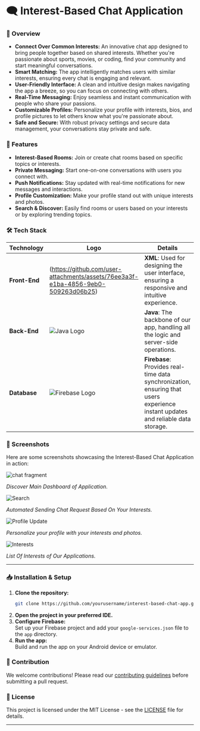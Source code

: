 # 🗨️ Interest-Based Chat Application

### 💬 Overview
- **Connect Over Common Interests:** An innovative chat app designed to bring people together based on shared interests. Whether you're passionate about sports, movies, or coding, find your community and start meaningful conversations.
- **Smart Matching:** The app intelligently matches users with similar interests, ensuring every chat is engaging and relevant.
- **User-Friendly Interface:** A clean and intuitive design makes navigating the app a breeze, so you can focus on connecting with others.
- **Real-Time Messaging:** Enjoy seamless and instant communication with people who share your passions.
- **Customizable Profiles:** Personalize your profile with interests, bios, and profile pictures to let others know what you're passionate about.
- **Safe and Secure:** With robust privacy settings and secure data management, your conversations stay private and safe.

### 🚀 Features
- **Interest-Based Rooms:** Join or create chat rooms based on specific topics or interests.
- **Private Messaging:** Start one-on-one conversations with users you connect with.
- **Push Notifications:** Stay updated with real-time notifications for new messages and interactions.
- **Profile Customization:** Make your profile stand out with unique interests and photos.
- **Search & Discover:** Easily find rooms or users based on your interests or by exploring trending topics.

### 🛠️ Tech Stack

| **Technology** | **Logo** | **Details** |
|----------------|----------|-------------|
| **Front-End**  | (https://github.com/user-attachments/assets/76ee3a3f-e1ba-4856-9eb0-509263d06b25) |**XML**: Used for designing the user interface, ensuring a responsive and intuitive experience. |
| **Back-End**   | ![Java Logo](https://upload.wikimedia.org/wikipedia/en/3/30/Java_programming_language_logo.svg) | **Java**: The backbone of our app, handling all the logic and server-side operations. |
| **Database**   | ![Firebase Logo](https://upload.wikimedia.org/wikipedia/commons/3/37/Firebase_Logo.svg) | **Firebase**: Provides real-time data synchronization, ensuring that users experience instant updates and reliable data storage. |

### 📸 Screenshots

Here are some screenshots showcasing the Interest-Based Chat Application in action:

![chat fragment](https://github.com/user-attachments/assets/22c87d6f-7e93-4281-bf18-ea07b2737c32)

*Discover Main Dashboard of Application.*

![Search](https://github.com/user-attachments/assets/ccc24bf3-75c5-4fcf-a452-d1f624361dc6)

*Automated Sending Chat Request Based On Your Interests.*

![Profile Update](https://github.com/user-attachments/assets/56336f06-a456-45f0-8ab9-03ef7c045a23)

*Personalize your profile with your interests and photos.*

![Interests](https://github.com/user-attachments/assets/732d1b53-5452-4e18-a150-18f2cfcd5abd)

*List Of Interests of Our Applications.*

---

### 📥 Installation & Setup
1. **Clone the repository:**  
   ```sh
   git clone https://github.com/yourusername/interest-based-chat-app.git
   ```
2. **Open the project in your preferred IDE.**
3. **Configure Firebase:**  
   Set up your Firebase project and add your `google-services.json` file to the `app` directory.
4. **Run the app:**  
   Build and run the app on your Android device or emulator.

### 🤝 Contribution
We welcome contributions! Please read our [contributing guidelines](link_to_contributing_guidelines) before submitting a pull request.

### 📄 License
This project is licensed under the MIT License - see the [LICENSE](link_to_license) file for details.

---

